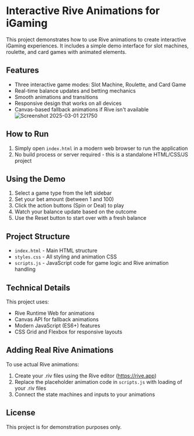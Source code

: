 # Interactive Rive Animations for iGaming

This project demonstrates how to use Rive animations to create interactive iGaming experiences. It includes a simple demo interface for slot machines, roulette, and card games with animated elements.

## Features

- Three interactive game modes: Slot Machine, Roulette, and Card Game
- Real-time balance updates and betting mechanics
- Smooth animations and transitions
- Responsive design that works on all devices
- Canvas-based fallback animations if Rive isn't available
![Screenshot 2025-03-01 221750](https://github.com/user-attachments/assets/6dccd560-0ed2-4e5e-a1ce-05743f22b5fc)

## How to Run

1. Simply open `index.html` in a modern web browser to run the application
2. No build process or server required - this is a standalone HTML/CSS/JS project

## Using the Demo

1. Select a game type from the left sidebar
2. Set your bet amount (between 1 and 100)
3. Click the action buttons (Spin or Deal) to play
4. Watch your balance update based on the outcome
5. Use the Reset button to start over with a fresh balance

## Project Structure

- `index.html` - Main HTML structure
- `styles.css` - All styling and animation CSS
- `scripts.js` - JavaScript code for game logic and Rive animation handling

## Technical Details

This project uses:

- Rive Runtime Web for animations
- Canvas API for fallback animations
- Modern JavaScript (ES6+) features
- CSS Grid and Flexbox for responsive layouts

## Adding Real Rive Animations

To use actual Rive animations:

1. Create your .riv files using the Rive editor (https://rive.app)
2. Replace the placeholder animation code in `scripts.js` with loading of your .riv files
3. Connect the state machines and inputs to your animations

## License

This project is for demonstration purposes only. 
